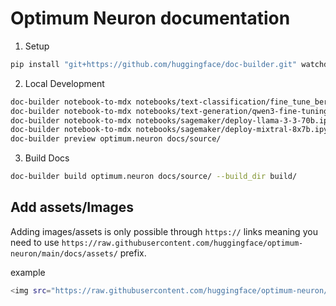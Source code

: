 # Optimum Neuron documentation

1. Setup
```bash
pip install "git+https://github.com/huggingface/doc-builder.git" watchdog --upgrade
```

2. Local Development
```bash
doc-builder notebook-to-mdx notebooks/text-classification/fine_tune_bert.ipynb --output_dir docs/source/training_tutorials/
doc-builder notebook-to-mdx notebooks/text-generation/qwen3-fine-tuning.ipynb --output_dir docs/source/training_tutorials/
doc-builder notebook-to-mdx notebooks/sagemaker/deploy-llama-3-3-70b.ipynb --output_dir docs/source/inference_tutorials/
doc-builder notebook-to-mdx notebooks/sagemaker/deploy-mixtral-8x7b.ipynb --output_dir docs/source/inference_tutorials/
doc-builder preview optimum.neuron docs/source/
```
3. Build Docs
```bash
doc-builder build optimum.neuron docs/source/ --build_dir build/
```

## Add assets/Images

Adding images/assets is only possible through `https://` links meaning you need to use `https://raw.githubusercontent.com/huggingface/optimum-neuron/main/docs/assets/` prefix.

example

```bash
<img src="https://raw.githubusercontent.com/huggingface/optimum-neuron/main/docs/assets/0_login.png" alt="Login" />
```
